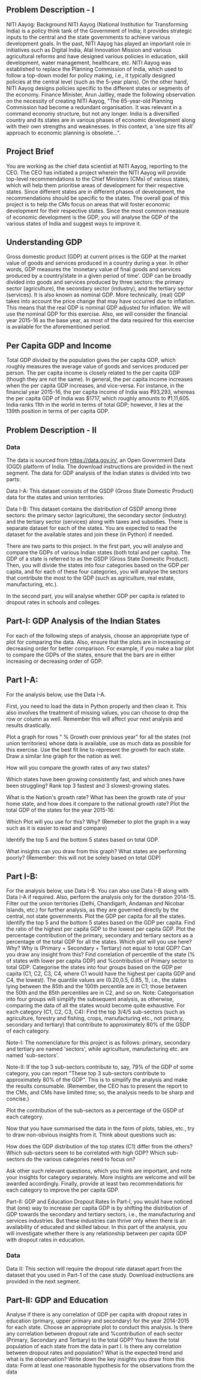 ## Problem Description - I
NITI Aayog: Background
NITI Aayog (National Institution for Transforming India) is a policy think tank of the Government of India; it provides strategic inputs to the central and the state governments to achieve various development goals. In the past, NITI Aayog has played an important role in initiatives such as Digital India, Atal Innovation Mission and various agricultural reforms and have designed various policies in education, skill development, water management, healthcare, etc. 
NITI Aayog was established to replace the Planning Commission of India, which used to follow a top-down model for policy making, i.e., it typically designed policies at the central level (such as the 5-year plans). On the other hand, NITI Aayog designs policies specific to the different states or segments of the economy.
Finance Minister, Arun Jaitley, made the following observation on the necessity of creating NITI Aayog, "The 65-year-old Planning Commission had become a redundant organisation. It was relevant in a command economy structure, but not any longer. India is a diversified country and its states are in various phases of economic development along with their own strengths and weaknesses. In this context, a ‘one size fits all’ approach to economic planning is obsolete...".

## Project Brief
You are working as the chief data scientist at NITI Aayog, reporting to the CEO. The CEO has initiated a project wherein the NITI Aayog will provide top-level recommendations to the Chief Ministers (CMs) of various states, which will help them prioritise areas of development for their respective states. Since different states are in different phases of development, the recommendations should be specific to the states.
The overall goal of this project is to help the CMs focus on areas that will foster economic development for their respective states. Since the most common measure of economic development is the GDP, you will analyse the GDP of the various states of India and suggest ways to improve it.

## Understanding GDP
Gross domestic product (GDP) at current prices is the GDP at the market value of goods and services produced in a country during a year. In other words, GDP measures the 'monetary value of final goods and services produced by a country/state in a given period of time'.
GDP can be broadly divided into goods and services produced by three sectors: the primary sector (agriculture), the secondary sector (industry), and the tertiary sector (services).
It is also known as nominal GDP. More technically, (real) GDP takes into account the price change that may have occurred due to inflation. This means that the real GDP is nominal GDP adjusted for inflation. We will use the nominal GDP for this exercise. Also, we will consider the financial year 2015-16 as the base year, as most of the data required for this exercise is available for the aforementioned period.

## Per Capita GDP and Income
Total GDP divided by the population gives the per capita GDP, which roughly measures the average value of goods and services produced per person. The per capita income is closely related to the per capita GDP (though they are not the same). In general, the per capita income increases when the per capita GDP increases, and vice-versa. For instance, in the financial year 2015-16, the per capita income of India was ₹93,293, whereas the per capita GDP of India was $1717, which roughly amounts to ₹1,11,605. 
India ranks 11th in the world in terms of total GDP; however, it lies at the 139th position in terms of per capita GDP.

## Problem Description - II
### Data
The data is sourced from https://data.gov.in/, an Open Government Data (OGD) platform of India. The download instructions are provided in the next segment. The data for GDP analysis of the Indian states is divided into two parts:

Data I-A: This dataset consists of the GSDP (Gross State Domestic Product) data for the states and union territories.

Data I-B: This dataset contains the distribution of GSDP among three sectors: the primary sector (agriculture), the secondary sector (industry) and the tertiary sector (services) along with taxes and subsidies. There is separate dataset for each of the states. You are expected to read the dataset for the available states and join these (in Python) if needed.

 

There are two parts to this project. In the first part, you will analyse and compare the GDPs of various Indian states (both total and per capita). The GDP of a state is referred to as the GSDP (Gross State Domestic Product). Then, you will divide the states into four categories based on the GDP per capita, and for each of these four categories, you will analyse the sectors that contribute the most to the GDP (such as agriculture, real estate, manufacturing, etc.).

 

In the second part, you will analyse whether GDP per capita is related to dropout rates in schools and colleges.

 

## Part-I: GDP Analysis of the Indian States
For each of the following steps of analysis, choose an appropriate type of plot for comparing the data. Also, ensure that the plots are in increasing or decreasing order for better comparison. For example, if you make a bar plot to compare the GDPs of the states, ensure that the bars are in either increasing or decreasing order of GDP.

 

## Part I-A:

For the analysis below, use the Data I-A.

First, you need to load the data in Python properly and then clean it. This also involves the treatment of missing values, you can choose to drop the row or column as well. Remember this will affect your next analysis and results drastically.

Plot a graph for rows " % Growth over previous year" for all the states (not union territories) whose data is available, use as much data as possible for this exercise. Use the best fit line to represent the growth for each state. Draw a similar line graph for the nation as well.

How will you compare the growth rates of any two states?

Which states have been growing consistently fast, and which ones have been struggling? Rank top 3 fastest and 3 slowest-growing states.

What is the Nation's growth rate?
What has been the growth rate of your home state, and how does it compare to the national growth rate?
Plot the total GDP of the states for the year 2015-16:

Which Plot will you use for this? Why? (Remeber to plot the graph in a way such as it is easier to read and compare)

Identify the top 5 and the bottom 5 states based on total GDP.

What insights can you draw from this graph? What states are performing poorly? (Remember: this will not be solely based on total GDP)

 

 

## Part I-B:

For the analysis below, use Data I-B. You can also use Data I-B along with Data I-A if required. Also, perform the analysis only for the duration 2014-15. 
Filter out the union territories (Delhi, Chandigarh, Andaman and Nicobar Islands, etc.) for further analysis, as they are governed directly by the central, not state governments.
Plot the GDP per capita for all the states.
Identify the top 5 and the bottom 5 states based on the GDP per capita.
Find the ratio of the highest per capita GDP to the lowest per capita GDP.
Plot the percentage contribution of the primary, secondary and tertiary sectors as a percentage of the total GDP for all the states.
Which plot will you use here? Why?
Why is (Primary + Secondary + Tertiary) not equal to total GDP?
Can you draw any insight from this? Find correlation of percentile of the state (% of states with lower per capita GDP) and %contribution of Primary sector to total GDP.
Categorise the states into four groups based on the GDP per capita (C1, C2, C3, C4, where C1 would have the highest per capita GDP and C4, the lowest). The quantile values are (0.20,0.5, 0.85, 1), i.e., the states lying between the 85th and the 100th percentile are in C1; those between the 50th and the 85th percentiles are in C2, and so on.
Note: Categorisation into four groups will simplify the subsequent analysis, as otherwise, comparing the data of all the states would become quite exhaustive.
For each category (C1, C2, C3, C4):
Find the top 3/4/5 sub-sectors (such as agriculture, forestry and fishing, crops, manufacturing etc., not primary, secondary and tertiary) that contribute to approximately 80% of the GSDP of each category.

Note-I: The nomenclature for this project is as follows: primary, secondary and tertiary are named 'sectors', while agriculture, manufacturing etc. are named 'sub-sectors'.

Note-II: If the top 3 sub-sectors contribute to, say, 79% of the GDP of some category, you can report "These top 3 sub-sectors contribute to approximately 80% of the GDP". This is to simplify the analysis and make the results consumable. (Remember, the CEO has to present the report to the CMs, and CMs have limited time; so, the analysis needs to be sharp and concise.)

Plot the contribution of the sub-sectors as a percentage of the GSDP of each category.  

Now that you have summarised the data in the form of plots, tables, etc., try to draw non-obvious insights from it. Think about questions such as:

How does the GDP distribution of the top states (C1) differ from the others?
Which sub-sectors seem to be correlated with high GDP?
Which sub-sectors do the various categories need to focus on? 
 

Ask other such relevant questions, which you think are important, and note your insights for category separately. More insights are welcome and will be awarded accordingly.
Finally, provide at least two recommendations for each category to improve the per capita GDP.
 

Part-II: GDP and Education Dropout Rates
In Part-I, you would have noticed that (one) way to increase per capita GDP is by shifting the distribution of GDP towards the secondary and tertiary sectors, i.e., the manufacturing and services industries. But these industries can thrive only when there is an availability of educated and skilled labour.
In this part of the analysis, you will investigate whether there is any relationship between per capita GDP with dropout rates in education.

### Data
Data II: This section will require the dropout rate dataset apart from the dataset that you used in Part-1 of the case study. Download instructions are provided in the next segment.

## Part-II: GDP and Education

Analyse if there is any correlation of GDP per capita with dropout rates in education (primary, upper primary and secondary) for the year 2014-2015 for each state. Choose an appropriate plot to conduct this analysis.
Is there any correlation between dropout rate and %contribution of each sector (Primary, Secondary and Tertiary) to the total GDP?
You have the total population of each state from the data in part I. Is there any correlation between dropout rates and population? What is the expected trend and what is the observation?
Write down the key insights you draw from this data:
Form at least one reasonable hypothesis for the observations from the data


